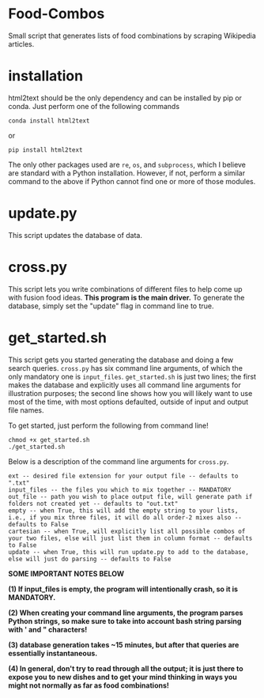 # Food-Combos
Small script that generates lists of food combinations by scraping Wikipedia articles. 

# installation
html2text should be the only dependency and can be installed by pip or conda. Just perform one of the following commands
```
conda install html2text
```
or
```
pip install html2text
```
The only other packages used are ```re```, ```os```, and ```subprocess```, which I believe are standard with a Python installation. 
However, if not, perform a similar command to the above if Python cannot find one or more of those modules.
# update.py
This script updates the database of data.

# cross.py
This script lets you write combinations of different files to help come up with fusion food ideas. 
**This program is the main driver.** To generate the database, simply set the "update" flag in command line to true.

# get_started.sh
This script gets you started generating the database and doing a few search queries. ```cross.py``` has six command line arguments, of which the only 
mandatory one is ```input_files```. ```get_started.sh``` is just two lines; the first makes the database and explicitly uses all command line arguments for illustration purposes; the second line shows how you will likely want to use most of the time, with most options defaulted, outside of input and output file names.

To get started, just perform the following from command line!

```
chmod +x get_started.sh
./get_started.sh
```

Below is a description of the command line arguments for ```cross.py```.

```
ext -- desired file extension for your output file -- defaults to ".txt"
input_files -- the files you which to mix together -- MANDATORY
out_file -- path you wish to place output file, will generate path if folders not created yet -- defaults to "out.txt"
empty -- when True, this will add the empty string to your lists, i.e., if you mix three files, it will do all order-2 mixes also -- defaults to False
cartesian -- when True, will explicitly list all possible combos of your two files, else will just list them in column format -- defaults to False
update -- when True, this will run update.py to add to the database, else will just do parsing -- defaults to False
```

**SOME IMPORTANT NOTES BELOW**

**(1) If input_files is empty, the program will intentionally crash, so it is MANDATORY.** 

**(2) When creating your command line arguments, the program parses Python strings, so make sure to take into account bash string parsing with ' and " characters!**

**(3) database generation takes ~15 minutes, but after that queries are essentially instantaneous.**

**(4) In general, don't try to read through all the output; it is just there to expose you to new dishes and to get your mind thinking in ways you might not normally as far as food combinations!**
